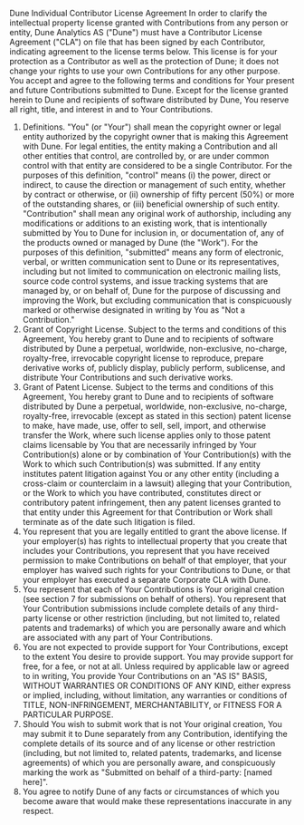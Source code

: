 Dune Individual Contributor License Agreement
In order to clarify the intellectual property license granted with Contributions from any person or entity, Dune Analytics AS ("Dune") must have a Contributor License Agreement ("CLA") on file that has been signed by each Contributor, indicating agreement to the license terms below. This license is for your protection as a Contributor as well as the protection of Dune; it does not change your rights to use your own Contributions for any other purpose.
You accept and agree to the following terms and conditions for Your present and future Contributions submitted to Dune. Except for the license granted herein to Dune and recipients of software distributed by Dune, You reserve all right, title, and interest in and to Your Contributions.
1. Definitions.
  "You" (or "Your") shall mean the copyright owner or legal entity authorized by the copyright owner that is making this Agreement with Dune. For legal entities, the entity making a Contribution and all other entities that control, are controlled by, or are under common control with that entity are considered to be a single Contributor. For the purposes of this definition, "control" means (i) the power, direct or indirect, to cause the direction or management of such entity, whether by contract or otherwise, or (ii) ownership of fifty percent (50%) or more of the outstanding shares, or (iii) beneficial ownership of such entity.
  "Contribution" shall mean any original work of authorship, including any modifications or additions to an existing work, that is intentionally submitted by You to Dune for inclusion in, or documentation of, any of the products owned or managed by Dune (the "Work"). For the purposes of this definition, "submitted" means any form of electronic, verbal, or written communication sent to Dune or its representatives, including but not limited to communication on electronic mailing lists, source code control systems, and issue tracking systems that are managed by, or on behalf of, Dune for the purpose of discussing and improving the Work, but excluding communication that is conspicuously marked or otherwise designated in writing by You as "Not a Contribution."
2. Grant of Copyright License. Subject to the terms and conditions of this Agreement, You hereby grant to Dune and to recipients of software distributed by Dune a perpetual, worldwide, non-exclusive, no-charge, royalty-free, irrevocable copyright license to reproduce, prepare derivative works of, publicly display, publicly perform, sublicense, and distribute Your Contributions and such derivative works.
3. Grant of Patent License. Subject to the terms and conditions of this Agreement, You hereby grant to Dune and to recipients of software distributed by Dune a perpetual, worldwide, non-exclusive, no-charge, royalty-free, irrevocable (except as stated in this section) patent license to make, have made, use, offer to sell, sell, import, and otherwise transfer the Work, where such license applies only to those patent claims licensable by You that are necessarily infringed by Your Contribution(s) alone or by combination of Your Contribution(s) with the Work to which such Contribution(s) was submitted. If any entity institutes patent litigation against You or any other entity (including a cross-claim or counterclaim in a lawsuit) alleging that your Contribution, or the Work to which you have contributed, constitutes direct or contributory patent infringement, then any patent licenses granted to that entity under this Agreement for that Contribution or Work shall terminate as of the date such litigation is filed.
4. You represent that you are legally entitled to grant the above license. If your employer(s) has rights to intellectual property that you create that includes your Contributions, you represent that you have received permission to make Contributions on behalf of that employer, that your employer has waived such rights for your Contributions to Dune, or that your employer has executed a separate Corporate CLA with Dune.
5. You represent that each of Your Contributions is Your original creation (see section 7 for submissions on behalf of others). You represent that Your Contribution submissions include complete details of any third-party license or other restriction (including, but not limited to, related patents and trademarks) of which you are personally aware and which are associated with any part of Your Contributions.
6. You are not expected to provide support for Your Contributions, except to the extent You desire to provide support. You may provide support for free, for a fee, or not at all. Unless required by applicable law or agreed to in writing, You provide Your Contributions on an "AS IS" BASIS, WITHOUT WARRANTIES OR CONDITIONS OF ANY KIND, either express or implied, including, without limitation, any warranties or conditions of TITLE, NON-INFRINGEMENT, MERCHANTABILITY, or FITNESS FOR A PARTICULAR PURPOSE.
7. Should You wish to submit work that is not Your original creation, You may submit it to Dune separately from any Contribution, identifying the complete details of its source and of any license or other restriction (including, but not limited to, related patents, trademarks, and license agreements) of which you are personally aware, and conspicuously marking the work as "Submitted on behalf of a third-party: [named here]".
8. You agree to notify Dune of any facts or circumstances of which you become aware that would make these representations inaccurate in any respect.
